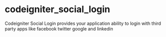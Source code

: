 # codeigniter_social_login
Codeigniter Social Login provides your application ability to login with third party apps like facebook twitter google and linkedin
